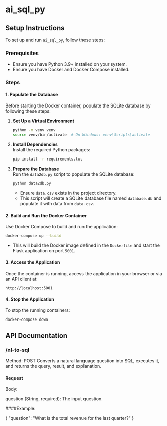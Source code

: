 # ai_sql_py

## Setup Instructions

To set up and run `ai_sql_py`, follow these steps:

### Prerequisites

- Ensure you have Python 3.9+ installed on your system.
- Ensure you have Docker and Docker Compose installed.

### Steps

#### 1. Populate the Database

Before starting the Docker container, populate the SQLite database by following these steps:

1. **Set Up a Virtual Environment**  
   ```bash
   python -m venv venv
   source venv/bin/activate  # On Windows: venv\Scripts\activate
   ```

2. **Install Dependencies**  
   Install the required Python packages:
   ```bash
   pip install -r requirements.txt
   ```

3. **Prepare the Database**  
   Run the `data2db.py` script to populate the SQLite database:
   ```bash
   python data2db.py
   ```

   - Ensure `data.csv` exists in the project directory.
   - This script will create a SQLite database file named `database.db` and populate it with data from `data.csv`.

#### 2. Build and Run the Docker Container

Use Docker Compose to build and run the application:

```bash
docker-compose up --build
```

- This will build the Docker image defined in the `Dockerfile` and start the Flask application on port `5001`.

#### 3. Access the Application

Once the container is running, access the application in your browser or via an API client at:
```
http://localhost:5001
```

#### 4. Stop the Application

To stop the running containers:
```bash
docker-compose down
```

## API Documentation

### /nl-to-sql
Method: POST
Converts a natural language question into SQL, executes it, and returns the query, result, and explanation.

#### Request
Body:

question (String, required): The input question.

####Example:

{
  "question": "What is the total revenue for the last quarter?"
}

